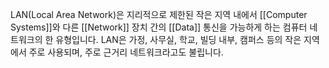 LAN(Local Area Network)은 지리적으로 제한된 작은 지역 내에서 [[Computer Systems]]와 다른 [[Network]] 장치 간의 [[Data]] 통신을 가능하게 하는 컴퓨터 네트워크의 한 유형입니다. LAN은 가정, 사무실, 학교, 빌딩 내부, 캠퍼스 등의 작은 지역에서 주로 사용되며, 주로 근거리 네트워크라고도 불립니다.